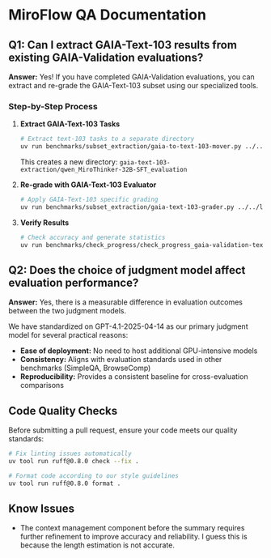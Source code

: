 # MiroFlow QA Documentation

## Q1: Can I extract GAIA-Text-103 results from existing GAIA-Validation evaluations?

**Answer:** Yes! If you have completed GAIA-Validation evaluations, you can extract and re-grade the GAIA-Text-103 subset using our specialized tools.

### Step-by-Step Process

1. **Extract GAIA-Text-103 Tasks**

   ```bash
   # Extract text-103 tasks to a separate directory
   uv run benchmarks/subset_extraction/gaia-to-text-103-mover.py ../../logs/gaia-validation/0806/qwen_MiroThinker-32B-SFT_evaluation
   ```

   This creates a new directory: `gaia-text-103-extraction/qwen_MiroThinker-32B-SFT_evaluation`

2. **Re-grade with GAIA-Text-103 Evaluator**

   ```bash
   # Apply GAIA-Text-103 specific grading
   uv run benchmarks/subset_extraction/gaia-text-103-grader.py ../../logs/gaia-validation/0806/gaia-text-103-extraction
   ```

3. **Verify Results**

   ```bash
   # Check accuracy and generate statistics
   uv run benchmarks/check_progress/check_progress_gaia-validation-text-103.py ../../logs/gaia-validation/0806/gaia-text-103-extraction
   ```

## Q2: Does the choice of judgment model affect evaluation performance?

**Answer:** Yes, there is a measurable difference in evaluation outcomes between the two judgment models.

We have standardized on GPT-4.1-2025-04-14 as our primary judgment model for several practical reasons:

- **Ease of deployment:** No need to host additional GPU-intensive models
- **Consistency:** Aligns with evaluation standards used in other benchmarks (SimpleQA, BrowseComp)
- **Reproducibility:** Provides a consistent baseline for cross-evaluation comparisons

## Code Quality Checks

Before submitting a pull request, ensure your code meets our quality standards:

```bash
# Fix linting issues automatically
uv tool run ruff@0.8.0 check --fix .

# Format code according to our style guidelines
uv tool run ruff@0.8.0 format .
```

## Know Issues

- The context management component before the summary requires further refinement to improve accuracy and reliability. I guess this is because the length estimation is not accurate.
